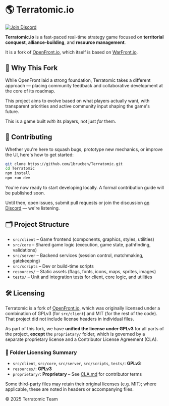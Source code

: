 # 🌎 Terratomic.io

[![Join Discord](https://img.shields.io/discord/1380341945603330148?label=Join%20Us%20on%20Discord&logo=discord&style=for-the-badge)](https://discord.gg/JNZbp4pg5y)

**Terratomic.io** is a fast-paced real-time strategy game focused on **territorial conquest**, **alliance-building**, and **resource management**.

It is a fork of [OpenFront.io](https://github.com/openfrontio/OpenFrontIO), which itself is based on [WarFront.io](https://github.com/WarFrontIO).

## 💬 Why This Fork

While OpenFront laid a strong foundation, Terratomic takes a different approach — placing community feedback and collaborative development at the core of its roadmap.

This project aims to evolve based on what players actually want, with transparent priorities and active community input shaping the game's future.

This is a game built _with_ its players, not just _for_ them.

## 🤝 Contributing

Whether you're here to squash bugs, prototype new mechanics, or improve the UI, here's how to get started:

```bash
git clone https://github.com/1brucben/Terratomic.git
cd Terratomic
npm install
npm run dev
```

You're now ready to start developing locally. A formal contribution guide will be published soon.

Until then, open issues, submit pull requests or join the discussion [on Discord](https://discord.gg/JNZbp4pg5y) — we're listening.

## 🗂️ Project Structure

- `src/client` – Game frontend (components, graphics, styles, utilities)
- `src/core` – Shared game logic (execution, game state, pathfinding, validations)
- `src/server` – Backend services (session control, matchmaking, gatekeeping)
- `src/scripts` – Dev or build-time scripts
- `resources/` – Static assets (flags, fonts, icons, maps, sprites, images)
- `tests/` – Unit and integration tests for client, core logic, and utilities

## 🛠 Licensing

Terratomic is a fork of [OpenFront.io](https://github.com/openfrontio/OpenFrontIO), which was originally licensed under a combination of GPLv3 (for `src/client`) and MIT (for the rest of the code). That project did not include license headers in individual files.

As part of this fork, we have **unified the license under GPLv3** for all parts of the project, **except** the `proprietary/` folder, which is governed by a separate proprietary license and a Contributor License Agreement (CLA).

### 📂 Folder Licensing Summary

- `src/client`, `src/core`, `src/server`, `src/scripts`, `tests/`: **GPLv3**
- `resources/`: **GPLv3**
- `proprietary/`: **Proprietary** – See [CLA.md](./CLA.md) for contributor terms

Some third-party files may retain their original licenses (e.g. MIT); where applicable, these are noted in headers or accompanying files.

© 2025 Terratomic Team
